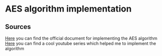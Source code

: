 # AES algorithm implementation
## Sources
[Here](https://nvlpubs.nist.gov/nistpubs/FIPS/NIST.FIPS.197.pdf) you can find the official document for implementing the AES algorithm
[Here](https://youtube.com/playlist?list=PLWjMI9CAmVU4--SmpzgswTvxLkZqC9QWn) you can find a cool youtube series which helped me to implement the algorithm
